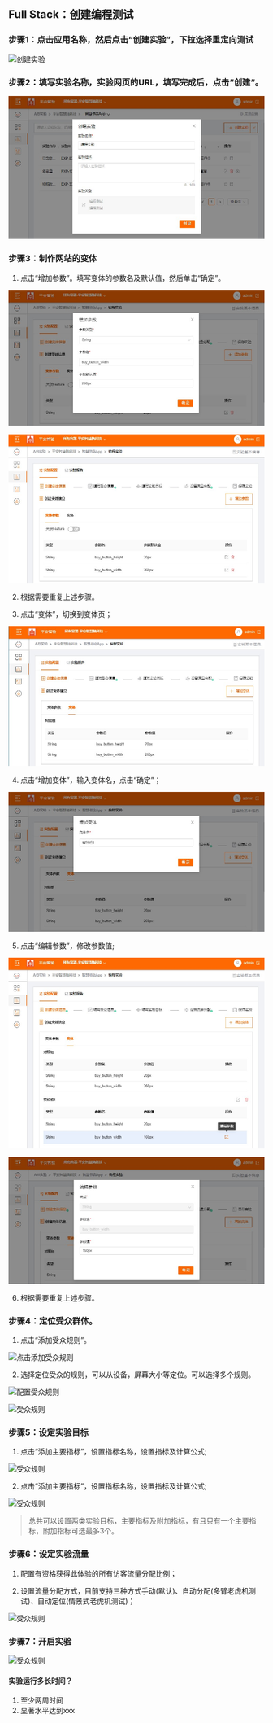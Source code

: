 ## Full Stack：创建编程测试

### 步骤1：点击应用名称，然后点击“创建实验”，下拉选择重定向测试

  ![创建实验](images/split_test_new_button.jpg)
  
### 步骤2：填写实验名称，实验网页的URL，填写完成后，点击“创建“。

  ![输入实验基本信息](images/full_stack_new_code_dialog.jpg)
  
### 步骤3：制作网站的变体

   1. 点击“增加参数”。填写变体的参数名及默认值，然后单击“确定”。
     
   ![点击增加参数](images/full_stack_add_feature_flag_params.jpg)
   
   ![参数列表](images/full_stack_feature_flag_param_list.jpg)

   2. 根据需要重复上述步骤。
   
   3. 点击“变体”，切换到变体页；
   
   ![变体页](images/full_stack_variant_control.jpg)

   4. 点击“增加变体”，输入变体名，点击“确定”；
   
   ![变体页](images/full_stack_add_variant.jpg)

   5. 点击“编辑参数”，修改参数值;

   ![变体页](images/full_stack_click_edit_feature_flag_param.jpg)
   
   ![变体页](images/full_stack_edit_feature_flag_param.jpg)
   
   6. 根据需要重复上述步骤。
   
### 步骤4：定位受众群体。

   1. 点击“添加受众规则”。
     
   ![点击添加受众规则](images/click_add_audience_rule.jpg)
     
   2. 选择定位受众的规则，可以从设备，屏幕大小等定位。可以选择多个规则。
     
   ![配置受众规则](images/setup_audience_rule.jpg)

   ![受众规则](images/audience_rule_list.jpg)

### 步骤5：设定实验目标
    
   1. 点击“添加主要指标”，设置指标名称，设置指标及计算公式;

   ![受众规则](images/target_mainly.jpg)
    
   2. 点击“添加主要指标”，设置指标名称，设置指标及计算公式;

   ![受众规则](images/target_attached.jpg)
      
   >  总共可以设置两类实验目标，主要指标及附加指标，有且只有一个主要指标，附加指标可选最多3个。
   >  
### 步骤6：设定实验流量
    
   1. 配置有资格获得此体验的所有访客流量分配比例；
    
   2. 设置流量分配方式，目前支持三种方式手动(默认)、自动分配(多臂老虎机测试)、自动定位(情景式老虎机测试)；
    
   ![受众规则](images/split_test_traffic.jpg)
     
### 步骤7：开启实验

  ![受众规则](images/split_test_start.jpg)
  
  
#### 实验运行多长时间？
  1. 至少两周时间
  2. 显著水平达到xxx
    
